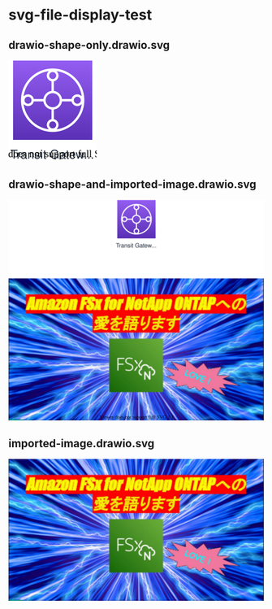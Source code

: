 # svg-file-display-test

## drawio-shape-only.drawio.svg

![](drawio-shape-only.drawio.svg)

## drawio-shape-and-imported-image.drawio.svg

![](drawio-shape-and-imported-image.drawio.svg)

## imported-image.drawio.svg

![](imported-image.drawio.svg)

